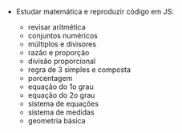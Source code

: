 - Estudar matemática e reproduzir código em JS:

   - revisar aritmética
   - conjuntos numéricos
   - múltiplos e divisores
   - razão e proporção
   - divisão proporcional
   - regra de 3 simples e composta
   - porcentagem
   - equação do 1o grau
   - equação do 2o grau
   - sistema de equações
   - sistema de medidas
   - geometria básica
